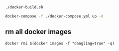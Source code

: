 

```bash
./docker-build.sh
```

```bash
docker-compose -f ./docker-compose.yml up -d
```

## rm all <none> docker images

```
docker rmi $(docker images -f "dangling=true" -q)
```
